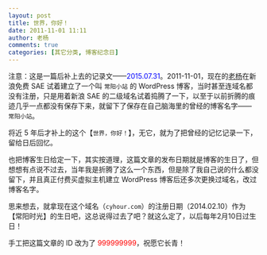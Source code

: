 ```yaml
---
layout: post
title: 世界，你好！
date: 2011-11-01 11:11
author: 老杨
comments: true
categories: [其它分类, 博客纪念日]
---
```

注意：这是一篇后补上去的记录文——<span style = "color:blue;">2015.07.31</span>。2011-11-01，现在的<a href="http://cyhour.com/author/老杨" target="_blank">老杨</a>在新浪免费 SAE 试着建立了一个叫 <code>常阳小站</code> 的 WordPress 博客，当时甚至连域名都没有注册，只是用着新浪 SAE 的二级域名试着捣腾了一下，以至于以前折腾的痕迹几乎一点都没有保存下来，就留下了保存在自己脑海里的曾经的博客名字—— <code>常阳小站</code>。

<!--more-->

将近 5 年后才补上的这个【<code>世界，你好！</code>】，无它，就为了把曾经的记忆记录一下，留给日后回忆。

也把博客生日给定一下，其实按道理，这篇文章的发布日期就是博客的生日了，但想想有点说不过去，当年我是折腾了这么一个东西，但是除了我自己说的什么都没留下，并且真正付费买虚拟主机建立 WordPress 博客后还多次更换过域名，改过博客名字。

思来想去，就拿现在这个域名（<code>cyhour.com</code>）的注册日期（2014.02.10）作为【常阳时光】的生日吧，这总说得过去了吧？就这么定了，以后每年2月10日过生日！

手工把这篇文章的 ID 改为了 <span style = "color:red;">999999999</span>，祝愿它长青！
